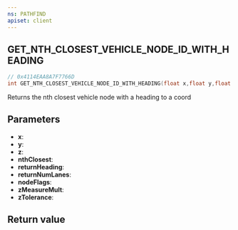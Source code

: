 ```yaml
---
ns: PATHFIND
apiset: client
---
```

## GET_NTH_CLOSEST_VEHICLE_NODE_ID_WITH_HEADING

```c
// 0x4114EAA8A7F7766D
int GET_NTH_CLOSEST_VEHICLE_NODE_ID_WITH_HEADING(float x,float y,float z,int nthClosest,float* returnHeading,int* returnNumLanes,int nodeFlags,float zMeasureMult,float zTolerance);
```

Returns the nth closest vehicle node with a heading to a coord

## Parameters
* **x**:
* **y**:
* **z**:
* **nthClosest**:
* **returnHeading**:
* **returnNumLanes**:
* **nodeFlags**:
* **zMeasureMult**:
* **zTolerance**:

## Return value

